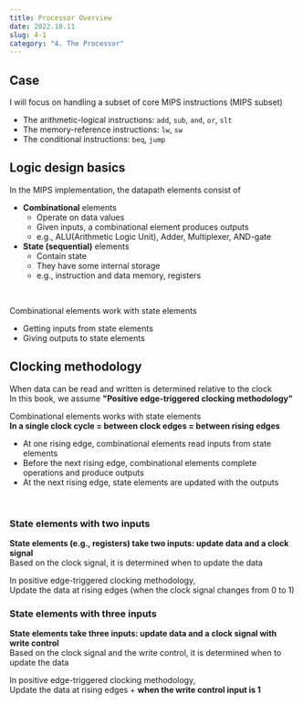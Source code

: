 ```yaml
---
title: Processor Overview
date: 2022.10.11
slug: 4-1
category: "4. The Processor"
---
```


## Case
I will focus on handling a subset of core MIPS instructions (MIPS subset)
- The arithmetic-logical instructions: `add`, `sub`, `and`, `or`, `slt`
- The memory-reference instructions: `lw`, `sw`
- The conditional instructions: `beq`, `jump`

## Logic design basics
In the MIPS implementation, the datapath elements consist of
- **Combinational** elements
    - Operate on data values
    - Given inputs, a combinational element produces outputs
    - e.g., ALU(Arithmetic Logic Unit), Adder, Multiplexer, AND-gate
- **State (sequential)** elements
    - Contain state
    - They have some internal storage
    - e.g., instruction and data memory, registers
</br>

Combinational elements work with state elements
- Getting inputs from state elements
- Giving outputs to state elements

## Clocking methodology
When data can be read and written is determined relative to the clock </br>
In this book, we assume **"Positive edge-triggered clocking methodology"**

Combinational elements works with state elements </br>
**In a single clock cycle = between clock edges = between rising edges**
- At one rising edge, combinational elements read inputs from state elements
- Before the next rising edge, combinational elements complete operations and produce outputs
- At the next rising edge, state elements are updated with the outputs
</br>

### State elements with two inputs
**State elements (e.g., registers) take two inputs: update data and a clock signal** </br>
Based on the clock signal, it is determined when to update the data 

In positive edge-triggered clocking methodology, </br>
Update the data at rising edges (when the clock signal changes from 0 to 1)
</br>

### State elements with three inputs
**State elements take three inputs: update data and a clock signal with write control** </br>
Based on the clock signal and the write control, it is determined when to update the data

In positive edge-triggered clocking methodology, </br>
Update the data at rising edges + **when the write control input is 1**